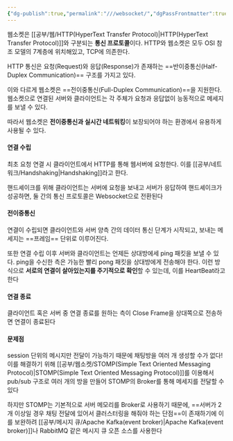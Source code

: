 ```yaml
---
{"dg-publish":true,"permalink":"///websocket/","dgPassFrontmatter":true}
---
```



웹소켓은 [[공부/웹/HTTP(HyperText Transfer Protocol)\|HTTP(HyperText Transfer Protocol)]]와 구분되는 **통신 프로토콜**이다. HTTP와 웹소켓은 모두 OSI 참조 모델의 7계층에 위치해있고, TCP에 의존한다.

HTTP 통신은 요청(Request)와 응답(Response)가 존재하는 ==반이중통신(Half-Duplex Communication)== 구조를 가지고 있다. 

이와 다르게 웹소켓은 ==전이중통신(Full-Duplex Communication)==을 지원한다. 웹소켓으로 연결된 서버와 클라이언트는 각 주체가 요청과 응답없이 능동적으로 메세지를 보낼 수 있다.

따라서 웹소켓은 **전이중통신과 실시간 네트워킹**이 보장되어야 하는 환경에서 유용하게 사용될 수 있다.

#### 연결 수립
최초 요청 연결 시 클라이언트에서 HTTP를 통해 웹서버에 요청한다. 이를 [[공부/네트워크/Handshaking\|Handshaking]]라고 한다.

핸드셰이크를 위해 클라이언트는 서버에 요청을 보내고 서버가 응답하여 핸드셰이크가 성공하면, 둘 간의 통신 프로토콜은 Websocket으로 전환된다

#### 전이중통신
연결이 수립되면 클라이언트와 서버 양측 간의 데이터 통신 단계가 시작되고, 보내는 메세지는 ==프레임== 단위로 이루어진다.

또한 연결 수립 이후 서버와 클라이언트는 언제든 상대방에세 ping 패킷을 보낼 수 있다. ping을 수신한 측은 가능한 빨리 pong 패킷을 상대방에게 전송해야 한다. 이런 방식으로 **서로의 연결이 살아있는지를 주기적으로 확인**할 수 있는데, 이를 HeartBeat라고 한다

#### 연결 종료
클라이언트 혹은 서버 중 연결 종료를 원하는 측이 Close  Frame을 상대쪽으로 전송하면 연결이 종료된다

#### 문제점
session 단위의 메시지만 전달이 가능하기 때문에 채팅방을 여러 개 생성할 수가 없다!
이를 해결하기 위해 [[공부/웹소켓/STOMP(Simple Text Oriented Messaging Protocol)\|STOMP(Simple Text Oriented Messaging Protocol)]]를 이용해서 pub/sub 구조로 여러 개의 방을 만들어 STOMP의 Broker를 통해 메세지를 전달할 수 있다

하지만 STOMP는 기본적으로 서버 메모리를 Broker로 사용하기 때문에, ==서버가 2개 이상일 경우 채팅 전달에 있어서 클러스터링을 해줘야 하는 단점==이 존재하기에 이를 보완하려 [[공부/메시지 큐/Apache Kafka(event broker)\|Apache Kafka(event broker)]]나 RabbitMQ 같은 메시지 큐 오픈 소스를 사용한다